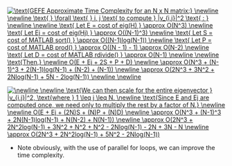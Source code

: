 <a href="https://www.codecogs.com/eqnedit.php?latex=\text{GEFE&space;Approximate&space;Time&space;Complexity&space;for&space;an&space;N&space;x&space;N&space;matrix:}&space;\newline&space;\newline&space;\text{&space;}&space;\forall&space;\text{&space;}&space;i,&space;j&space;\text{&space;to&space;compute&space;}&space;|v_{i,j}|^2&space;\text{&space;:&space;}&space;\newline&space;\newline&space;\text{&space;Let&space;E&space;=&space;cost&space;of&space;eig(H)&space;}&space;\approx&space;O(N^3)&space;\newline&space;\text{&space;Let&space;Ej&space;=&space;cost&space;of&space;eig(Hj)&space;}&space;\approx&space;O((N-1)^3)&space;\newline&space;\text{&space;Let&space;S&space;=&space;cost&space;of&space;MATLAB&space;sort()&space;}&space;\approx&space;O((N-1)log(N-1))&space;\newline&space;\text{&space;Let&space;P&space;=&space;cost&space;of&space;MATLAB&space;prod()&space;}&space;\approx&space;O((N&space;-&space;1)&space;-&space;1)&space;\approx&space;O(N-2)&space;\newline&space;\text{&space;Let&space;D&space;=&space;cost&space;of&space;MATLAB&space;rdivide()&space;}&space;\approx&space;O(N-1)&space;\newline&space;\newline&space;\text{Then,}&space;\newline&space;O(E&space;&plus;&space;Ej&space;&plus;&space;2S&space;&plus;&space;P&space;&plus;&space;D)&space;\newline&space;\approx&space;O(N^3&space;&plus;&space;(N-1)^3&space;&plus;&space;2(N-1)log(N-1)&space;&plus;&space;(N-2)&space;&plus;&space;(N-1))&space;\newline&space;\approx&space;O(2N^3&space;&plus;&space;3N^2&space;&plus;&space;2Nlog(N-1)&space;&plus;&space;5N&space;-&space;2log(N-1))&space;\newline&space;\newline" target="_blank"><img src="https://latex.codecogs.com/gif.latex?\text{GEFE&space;Approximate&space;Time&space;Complexity&space;for&space;an&space;N&space;x&space;N&space;matrix:}&space;\newline&space;\newline&space;\text{&space;}&space;\forall&space;\text{&space;}&space;i,&space;j&space;\text{&space;to&space;compute&space;}&space;|v_{i,j}|^2&space;\text{&space;:&space;}&space;\newline&space;\newline&space;\text{&space;Let&space;E&space;=&space;cost&space;of&space;eig(H)&space;}&space;\approx&space;O(N^3)&space;\newline&space;\text{&space;Let&space;Ej&space;=&space;cost&space;of&space;eig(Hj)&space;}&space;\approx&space;O((N-1)^3)&space;\newline&space;\text{&space;Let&space;S&space;=&space;cost&space;of&space;MATLAB&space;sort()&space;}&space;\approx&space;O((N-1)log(N-1))&space;\newline&space;\text{&space;Let&space;P&space;=&space;cost&space;of&space;MATLAB&space;prod()&space;}&space;\approx&space;O((N&space;-&space;1)&space;-&space;1)&space;\approx&space;O(N-2)&space;\newline&space;\text{&space;Let&space;D&space;=&space;cost&space;of&space;MATLAB&space;rdivide()&space;}&space;\approx&space;O(N-1)&space;\newline&space;\newline&space;\text{Then,}&space;\newline&space;O(E&space;&plus;&space;Ej&space;&plus;&space;2S&space;&plus;&space;P&space;&plus;&space;D)&space;\newline&space;\approx&space;O(N^3&space;&plus;&space;(N-1)^3&space;&plus;&space;2(N-1)log(N-1)&space;&plus;&space;(N-2)&space;&plus;&space;(N-1))&space;\newline&space;\approx&space;O(2N^3&space;&plus;&space;3N^2&space;&plus;&space;2Nlog(N-1)&space;&plus;&space;5N&space;-&space;2log(N-1))&space;\newline&space;\newline" title="\text{GEFE Approximate Time Complexity for an N x N matrix:} \newline \newline \text{ } \forall \text{ } i, j \text{ to compute } |v_{i,j}|^2 \text{ : } \newline \newline \text{ Let E = cost of eig(H) } \approx O(N^3) \newline \text{ Let Ej = cost of eig(Hj) } \approx O((N-1)^3) \newline \text{ Let S = cost of MATLAB sort() } \approx O((N-1)log(N-1)) \newline \text{ Let P = cost of MATLAB prod() } \approx O((N - 1) - 1) \approx O(N-2) \newline \text{ Let D = cost of MATLAB rdivide() } \approx O(N-1) \newline \newline \text{Then,} \newline O(E + Ej + 2S + P + D) \newline \approx O(N^3 + (N-1)^3 + 2(N-1)log(N-1) + (N-2) + (N-1)) \newline \approx O(2N^3 + 3N^2 + 2Nlog(N-1) + 5N - 2log(N-1)) \newline \newline" /></a>

<a href="https://www.codecogs.com/eqnedit.php?latex=\newline&space;\newline&space;\text{We&space;can&space;then&space;scale&space;for&space;the&space;entire&space;eigenvector&space;}&space;|v_{i,j}|^2,&space;\text{where&space;}&space;1&space;\leq&space;j&space;\leq&space;N.&space;\newline&space;\text{Since&space;E&space;and&space;Ej&space;are&space;computed&space;once,&space;we&space;need&space;only&space;to&space;multiply&space;the&space;rest&space;by&space;a&space;factor&space;of&space;N.}&space;\newline&space;\newline&space;O(E&space;&plus;&space;Ej&space;&plus;&space;(2N)S&space;&plus;&space;(N)P&space;&plus;&space;(N)D)&space;\newline&space;\approx&space;O(N^3&space;&plus;&space;(N-1)^3&space;&plus;&space;2N(N-1)log(N-1)&space;&plus;&space;N(N-2)&space;&plus;&space;N(N-1))&space;\newline&space;\approx&space;O(2N^3&space;&plus;&space;2N^2log(N-1)&space;&plus;&space;3N^2&space;&plus;&space;N^2&space;&plus;&space;N^2&space;-&space;2Nlog(N-1)&space;-&space;2N&space;&plus;&space;3N&space;-&space;N&space;\newline&space;\approx&space;O(2N^3&space;&plus;&space;2N^2log(N-1)&space;&plus;&space;5N^2&space;-&space;2Nlog(N-1))" target="_blank"><img src="https://latex.codecogs.com/gif.latex?\newline&space;\newline&space;\text{We&space;can&space;then&space;scale&space;for&space;the&space;entire&space;eigenvector&space;}&space;|v_{i,j}|^2,&space;\text{where&space;}&space;1&space;\leq&space;j&space;\leq&space;N.&space;\newline&space;\text{Since&space;E&space;and&space;Ej&space;are&space;computed&space;once,&space;we&space;need&space;only&space;to&space;multiply&space;the&space;rest&space;by&space;a&space;factor&space;of&space;N.}&space;\newline&space;\newline&space;O(E&space;&plus;&space;Ej&space;&plus;&space;(2N)S&space;&plus;&space;(N)P&space;&plus;&space;(N)D)&space;\newline&space;\approx&space;O(N^3&space;&plus;&space;(N-1)^3&space;&plus;&space;2N(N-1)log(N-1)&space;&plus;&space;N(N-2)&space;&plus;&space;N(N-1))&space;\newline&space;\approx&space;O(2N^3&space;&plus;&space;2N^2log(N-1)&space;&plus;&space;3N^2&space;&plus;&space;N^2&space;&plus;&space;N^2&space;-&space;2Nlog(N-1)&space;-&space;2N&space;&plus;&space;3N&space;-&space;N&space;\newline&space;\approx&space;O(2N^3&space;&plus;&space;2N^2log(N-1)&space;&plus;&space;5N^2&space;-&space;2Nlog(N-1))" title="\newline \newline \text{We can then scale for the entire eigenvector } |v_{i,j}|^2, \text{where } 1 \leq j \leq N. \newline \text{Since E and Ej are computed once, we need only to multiply the rest by a factor of N.} \newline \newline O(E + Ej + (2N)S + (N)P + (N)D) \newline \approx O(N^3 + (N-1)^3 + 2N(N-1)log(N-1) + N(N-2) + N(N-1)) \newline \approx O(2N^3 + 2N^2log(N-1) + 3N^2 + N^2 + N^2 - 2Nlog(N-1) - 2N + 3N - N \newline \approx O(2N^3 + 2N^2log(N-1) + 5N^2 - 2Nlog(N-1))" /></a>
- Note obviously, with the use of parallel for loops, we can improve the time complexity.
